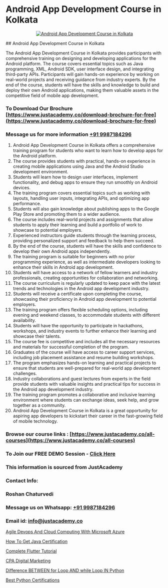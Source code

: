 # Android App Development Course in Kolkata

<p align="center">
  <a href="https://justacademy.co/course-detail/android-app-development">
    <img src="https://justacademy.co/storage2/course_image/1676635923_course_image.webp" alt="Android App Development Course in Kolkata">
  </a>
</p>
## Android App Development Course in Kolkata

The Android App Development Course in Kolkata provides participants with comprehensive training on designing and developing applications for the Android platform. The course covers essential topics such as Java programming, XML, Android SDK, user interface design, and integrating third-party APIs. Participants will gain hands-on experience by working on real-world projects and receiving guidance from industry experts. By the end of the course, students will have the skills and knowledge to build and deploy their own Android applications, making them valuable assets in the competitive field of mobile app development.
### To Download Our Brochure [https://www.justacademy.co/download-brochure-for-free](https://www.justacademy.co/download-brochure-for-free)
### Message us for more information [+91 9987184296](https://api.whatsapp.com/send?phone=919987184296)
1) Android App Development Course in Kolkata offers a comprehensive training program for students who want to learn how to develop apps for the Android platform.
2) The course provides students with practical, hands-on experience in creating mobile applications using Java and the Android Studio development environment.
3) Students will learn how to design user interfaces, implement functionality, and debug apps to ensure they run smoothly on Android devices.
4) The training program covers essential topics such as working with layouts, handling user inputs, integrating APIs, and optimizing app performance.
5) Students will also gain knowledge about publishing apps to the Google Play Store and promoting them to a wider audience.
6) The course includes real-world projects and assignments that allow students to apply their learning and build a portfolio of work to showcase to potential employers.
7) Experienced instructors guide students through the learning process, providing personalized support and feedback to help them succeed.
8) By the end of the course, students will have the skills and confidence to develop their own Android apps independently.
9) The training program is suitable for beginners with no prior programming experience, as well as intermediate developers looking to enhance their skills in Android app development.
10) Students will have access to a network of fellow learners and industry professionals, creating opportunities for collaboration and networking.
11) The course curriculum is regularly updated to keep pace with the latest trends and technologies in the Android app development industry.
12) Students will receive a certificate upon completing the course, showcasing their proficiency in Android app development to potential employers.
13) The training program offers flexible scheduling options, including evening and weekend classes, to accommodate students with different availability.
14) Students will have the opportunity to participate in hackathons, workshops, and industry events to further enhance their learning and showcase their talents.
15) The course fee is competitive and includes all the necessary resources and materials for successful completion of the program.
16) Graduates of the course will have access to career support services, including job placement assistance and resume building workshops.
17) The program emphasizes hands-on learning and practical projects to ensure that students are well-prepared for real-world app development challenges.
18) Industry collaborations and guest lectures from experts in the field provide students with valuable insights and practical tips for success in the Android app development industry.
19) The training program promotes a collaborative and inclusive learning environment where students can exchange ideas, seek help, and grow together as a community.
20) Android App Development Course in Kolkata is a great opportunity for aspiring app developers to kickstart their career in the fast-growing field of mobile technology.

### Browse our course links : [https://www.justacademy.co/all-courses](https://www.justacademy.co/all-courses) 
### To Join our FREE DEMO Session - [Click Here](https://www.justacademy.co/register-for-course-demo)


### This information is sourced from JustAcademy
### Contact Info:
### Roshan Chaturvedi
### Message us on Whatsapp: [+91 9987184296](https://api.whatsapp.com/send?phone=919987184296)
### Email id: [info@justacademy.co](mailto:info@justacademy.co)
                
[Agile Devops And Cloud Computing With Microsoft Azure](https://www.linkedin.com/pulse/agile-devops-cloud-computing-microsoft-azure-justacademy-mumbai-rshsc?trackingId=mJQCq6SmvlCiCKD7imBiSQ%3D%3D&lipi=urn%3Ali%3Apage%3Ad_flagship3_showcase_admin%3B%2Fp6Xeq9yQHuq%2BIOH7VpqxQ%3D%3D)

[How To Get Java Certification](https://www.linkedin.com/pulse/how-get-java-certification-justacademy-beangaluru-jwzxc/)

[Complete Flutter Tutorial](https://medium.com/@prempja40/complete-flutter-tutorial-7d2538b69365)

[CPA Digital Marketing](https://medium.com/@justacademytraining/cpa-digital-marketing-65c87bac629e)

[Difference BETWEEN for Loop AND while Loop IN Python](https://justacademyin.github.io/justacademy/difference-between-for-loop-and-while-loop-in-python)

[Best Python Certifications](https://justacademyin.github.io/justacademy/best-python-certifications)

